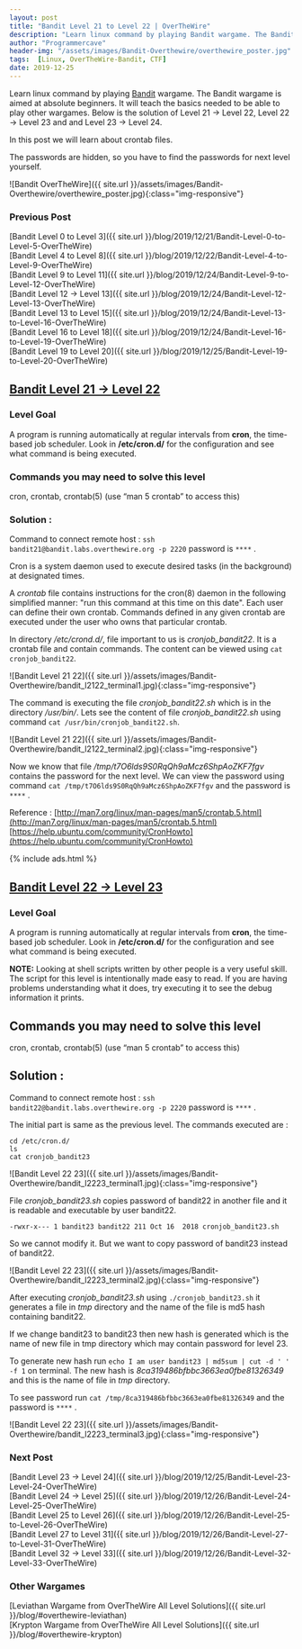 ```yaml
---
layout: post
title: "Bandit Level 21 to Level 22 | OverTheWire"
description: "Learn linux command by playing Bandit wargame. The Bandit wargame is aimed at absolute beginners. It will teach the basics needed to be able to play other wargames. Below is the solution of Level 21 → Level 22 and Level 22 → Level 23. In this post we will learn about crontab files. The passwords are hidden, so you have to find the passwords for next level yourself."
author: "Programmercave"
header-img: "/assets/images/Bandit-Overthewire/overthewire_poster.jpg"
tags:  [Linux, OverTheWire-Bandit, CTF]
date: 2019-12-25
---
```




Learn linux command by playing [Bandit](https://overthewire.org/wargames/bandit/) wargame. The Bandit wargame is aimed at absolute beginners. It will teach the basics needed to be able to play other wargames. Below is the solution of Level 21 → Level 22, Level 22 → Level 23 and and Level 23 → Level 24. 

In this post we will learn about crontab files.

The passwords are hidden, so you have to find the passwords for next level yourself.

![Bandit OverTheWire]({{ site.url }}/assets/images/Bandit-Overthewire/overthewire_poster.jpg){:class="img-responsive"}

### Previous Post

[Bandit Level 0 to Level 3]({{ site.url }}/blog/2019/12/21/Bandit-Level-0-to-Level-5-OverTheWire)<br/>
[Bandit Level 4 to Level 8]({{ site.url }}/blog/2019/12/22/Bandit-Level-4-to-Level-9-OverTheWire)<br/>
[Bandit Level 9 to Level 11]({{ site.url }}/blog/2019/12/24/Bandit-Level-9-to-Level-12-OverTheWire)<br/>
[Bandit Level 12 → Level 13]({{ site.url }}/blog/2019/12/24/Bandit-Level-12-Level-13-OverTheWire)<br/>
[Bandit Level 13 to Level 15]({{ site.url }}/blog/2019/12/24/Bandit-Level-13-to-Level-16-OverTheWire)<br/>
[Bandit Level 16 to Level 18]({{ site.url }}/blog/2019/12/24/Bandit-Level-16-to-Level-19-OverTheWire)<br/>
[Bandit Level 19 to Level 20]({{ site.url }}/blog/2019/12/25/Bandit-Level-19-to-Level-20-OverTheWire)

## [Bandit Level 21 → Level 22](https://overthewire.org/wargames/bandit/bandit22.html)

### Level Goal

A program is running automatically at regular intervals from **cron**, the time-based job scheduler. Look in **/etc/cron.d/** for the configuration and see what command is being executed.

### Commands you may need to solve this level

cron, crontab, crontab(5) (use “man 5 crontab” to access this)

### Solution : 

Command to connect remote host : `ssh bandit21@bandit.labs.overthewire.org -p 2220` password is `****` .

Cron is a system daemon used to execute desired tasks (in the background) at designated times. 

A *crontab* file contains instructions for the cron(8) daemon in the following simplified manner: "run this command at this time on this date".  Each user can define their own crontab.  Commands defined in any given crontab are executed under the user who owns that particular crontab.

In directory */etc/crond.d/*, file important to us is *cronjob_bandit22*. It is a crontab file and contain commands. The content can be viewed using `cat cronjob_bandit22`.

![Bandit Level 21 22]({{ site.url }}/assets/images/Bandit-Overthewire/bandit_l2122_terminal1.jpg){:class="img-responsive"}

The command is executing the file *cronjob_bandit22.sh* which is in the directory */usr/bin/*. Lets see the content of file *cronjob_bandit22.sh* using command `cat /usr/bin/cronjob_bandit22.sh`.

![Bandit Level 21 22]({{ site.url }}/assets/images/Bandit-Overthewire/bandit_l2122_terminal2.jpg){:class="img-responsive"}

Now we know that file */tmp/t7O6lds9S0RqQh9aMcz6ShpAoZKF7fgv* contains the password for the next level. We can view the password using command `cat /tmp/t7O6lds9S0RqQh9aMcz6ShpAoZKF7fgv` and the password is `****` .

Reference : [http://man7.org/linux/man-pages/man5/crontab.5.html](http://man7.org/linux/man-pages/man5/crontab.5.html)<br/>
[https://help.ubuntu.com/community/CronHowto](https://help.ubuntu.com/community/CronHowto)<br/>

{% include ads.html %}<br/>

## [Bandit Level 22 → Level 23](https://overthewire.org/wargames/bandit/bandit23.html)

### Level Goal

A program is running automatically at regular intervals from **cron**, the time-based job scheduler. Look in **/etc/cron.d/** for the configuration and see what command is being executed.

**NOTE:** Looking at shell scripts written by other people is a very useful skill. The script for this level is intentionally made easy to read. If you are having problems understanding what it does, try executing it to see the debug information it prints.

## Commands you may need to solve this level

cron, crontab, crontab(5) (use “man 5 crontab” to access this)

## Solution : 

Command to connect remote host : `ssh bandit22@bandit.labs.overthewire.org -p 2220` password is `****` .

The initial part is same as the previous level. The commands executed are :
```
cd /etc/cron.d/
ls
cat cronjob_bandit23
```

![Bandit Level 22 23]({{ site.url }}/assets/images/Bandit-Overthewire/bandit_l2223_terminal1.jpg){:class="img-responsive"}

File *cronjob_bandit23.sh* copies password of bandit22 in another file and it is readable and executable by user bandit22. 
```
-rwxr-x--- 1 bandit23 bandit22 211 Oct 16  2018 cronjob_bandit23.sh
```

So we cannot modify it. But we want to copy password of bandit23 instead of bandit22.

![Bandit Level 22 23]({{ site.url }}/assets/images/Bandit-Overthewire/bandit_l2223_terminal2.jpg){:class="img-responsive"}

After executing *cronjob_bandit23.sh* using `./cronjob_bandit23.sh` it generates a file in *tmp* directory and the name of the file is md5 hash containing bandit22.
 
If we change bandit23 to bandit23 then new hash is generated which is the name of new file in tmp directory which may contain password for level 23.

To generate new hash run `echo I am user bandit23 | md5sum | cut -d ' ' -f 1` on terminal. The new hash is *8ca319486bfbbc3663ea0fbe81326349* and this is the name of file in *tmp* directory.

To see password run `cat /tmp/8ca319486bfbbc3663ea0fbe81326349` and the password is `****` .

![Bandit Level 22 23]({{ site.url }}/assets/images/Bandit-Overthewire/bandit_l2223_terminal3.jpg){:class="img-responsive"}

### Next Post

[Bandit Level 23 → Level 24]({{ site.url }}/blog/2019/12/25/Bandit-Level-23-Level-24-OverTheWire)<br/>
[Bandit Level 24 → Level 25]({{ site.url }}/blog/2019/12/26/Bandit-Level-24-Level-25-OverTheWire)<br/>
[Bandit Level 25 to Level 26]({{ site.url }}/blog/2019/12/26/Bandit-Level-25-to-Level-26-OverTheWire)<br/>
[Bandit Level 27 to Level 31]({{ site.url }}/blog/2019/12/26/Bandit-Level-27-to-Level-31-OverTheWire)<br/>
[Bandit Level 32 → Level 33]({{ site.url }}/blog/2019/12/26/Bandit-Level-32-Level-33-OverTheWire)<br/>

### Other Wargames
[Leviathan Wargame from OverTheWire All Level Solutions]({{ site.url }}/blog/#overthewire-leviathan)<br/> 
[Krypton Wargame from OverTheWire All Level Solutions]({{ site.url }}/blog/#overthewire-krypton)<br/>
